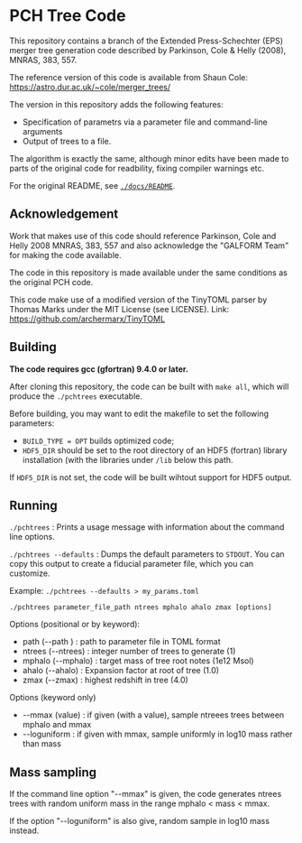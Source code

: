 # PCH Tree Code

This repository contains a branch of the Extended Press-Schechter (EPS) merger
tree generation code described by Parkinson, Cole & Helly (2008), MNRAS, 383,
557. 

The reference version of this code is available from Shaun Cole:
https://astro.dur.ac.uk/~cole/merger_trees/

The version in this repository adds the following features:

- Specification of parametrs via a parameter file and command-line arguments
- Output of trees to a file.

The algorithm is exactly the same, although minor edits have been made to parts
of the original code for readbility, fixing compiler warnings etc.

For the original README, see
[`./docs/README`](https://github.com/nthu-ga/pchtrees/blob/main/docs/README_original).

## Acknowledgement

Work that makes use of this code should reference Parkinson, Cole and Helly
2008 MNRAS, 383, 557 and also acknowledge the "GALFORM Team" for making the
code available.

The code in this repository is made available under the same conditions as the
original PCH code. 

This code make use of a modified version of the TinyTOML parser by
Thomas Marks under the MIT License (see LICENSE). Link:
https://github.com/archermarx/TinyTOML

## Building

**The code requires gcc (gfortran) 9.4.0 or later.**

After cloning this repository, the code can be built with `make all`, which
will produce the `./pchtrees` executable. 

Before building, you may want to edit the makefile to set the following
parameters:

* `BUILD_TYPE = OPT` builds optimized code;
* `HDF5_DIR` should be set to the root directory of an HDF5 (fortran) library
  installation (with the libraries under `/lib` below this path.

If `HDF5_DIR` is not set, the code will be built wihtout support for HDF5 output.

## Running

`./pchtrees` : Prints a usage message with information about the command line
options.

`./pchtrees --defaults` : Dumps the default parameters to `STDOUT`. You can
copy this output to create a fiducial parameter file, which you can customize.

Example: `./pchtrees --defaults > my_params.toml`

`./pchtrees parameter_file_path ntrees mphalo ahalo zmax [options]`

Options (positional or by keyword):
* path   (--path  ) : path to parameter file in TOML format
* ntrees (--ntrees) : integer number of trees to generate (1)
* mphalo (--mphalo) : target mass of tree root notes (1e12 Msol)
* ahalo  (--ahalo)  : Expansion factor at root of tree (1.0)
* zmax   (--zmax)   : highest redshift in tree (4.0)

Options (keyword only)
* --mmax (value) : if given (with a value), sample ntreees trees between mphalo and mmax
* --loguniform : if given with mmax, sample uniformly in log10 mass rather than mass

## Mass sampling 

If the command line option "--mmax" is given, the code generates ntrees trees
with random uniform mass in the range mphalo < mass < mmax.

If the option "--loguniform" is also give, random sample in log10 mass instead. 
